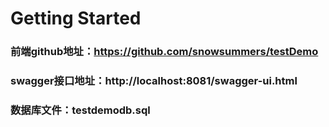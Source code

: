 # Getting Started

### 前端github地址：https://github.com/snowsummers/testDemo
### swagger接口地址：http://localhost:8081/swagger-ui.html

### 数据库文件：testdemodb.sql

